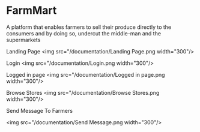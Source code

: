 # FarmMart
A platform that enables farmers to sell their produce directly to the consumers and by doing so, undercut the middle-man and the supermarkets

Landing Page
<img src="/documentation/Landing Page.png width="300"/>

Login
<img src="/documentation/Login.png width="300"/>

Logged in page
<img src="/documentation/Logged in page.png width="300"/>

Browse Stores
<img src="/documentation/Browse Stores.png width="300"/>

Send Message To Farmers

<img src="/documentation/Send Message.png width="300"/>
